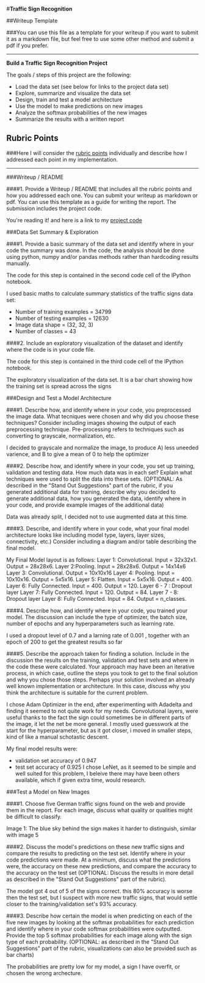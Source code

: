 #**Traffic Sign Recognition** 

##Writeup Template

###You can use this file as a template for your writeup if you want to submit it as a markdown file, but feel free to use some other method and submit a pdf if you prefer.

---

**Build a Traffic Sign Recognition Project**

The goals / steps of this project are the following:
* Load the data set (see below for links to the project data set)
* Explore, summarize and visualize the data set
* Design, train and test a model architecture
* Use the model to make predictions on new images
* Analyze the softmax probabilities of the new images
* Summarize the results with a written report




## Rubric Points
###Here I will consider the [rubric points](https://review.udacity.com/#!/rubrics/481/view) individually and describe how I addressed each point in my implementation.  

---
###Writeup / README

####1. Provide a Writeup / README that includes all the rubric points and how you addressed each one. You can submit your writeup as markdown or pdf. You can use this template as a guide for writing the report. The submission includes the project code.

You're reading it! and here is a link to my [project code](https://github.com/prannoydhakad/CarND-Traffic-Sign-Classifier-Project/blob/master/Traffic_Signs_Recognition.ipynb)

###Data Set Summary & Exploration

####1. Provide a basic summary of the data set and identify where in your code the summary was done. In the code, the analysis should be done using python, numpy and/or pandas methods rather than hardcoding results manually.

The code for this step is contained in the second code cell of the IPython notebook.  

I used basic maths to calculate summary statistics of the traffic
signs data set:

* Number of training examples = 34799
* Number of testing examples = 12630
* Image data shape = (32, 32, 3)
* Number of classes = 43

####2. Include an exploratory visualization of the dataset and identify where the code is in your code file.

The code for this step is contained in the third code cell of the IPython notebook.  

The exploratory visualization of the data set. It is a bar chart showing how the training set is spread across the signs


###Design and Test a Model Architecture

####1. Describe how, and identify where in your code, you preprocessed the image data. What tecniques were chosen and why did you choose these techniques? Consider including images showing the output of each preprocessing technique. Pre-processing refers to techniques such as converting to grayscale, normalization, etc.

I decided to grayscale and normalize the image, to produce A) less uneeded varience, and B to give a mean of 0 to help the optimizer

####2. Describe how, and identify where in your code, you set up training, validation and testing data. How much data was in each set? Explain what techniques were used to split the data into these sets. (OPTIONAL: As described in the "Stand Out Suggestions" part of the rubric, if you generated additional data for training, describe why you decided to generate additional data, how you generated the data, identify where in your code, and provide example images of the additional data)

Data was already split, I decided not to use augmented data at this time.

####3. Describe, and identify where in your code, what your final model architecture looks like including model type, layers, layer sizes, connectivity, etc.) Consider including a diagram and/or table describing the final model.


My Final Model layout is as follows:
Layer 1: Convolutional. Input = 32x32x1. Output = 28x28x6.
Layer 2:Pooling. Input = 28x28x6. Output = 14x14x6
Layer 3: Convolutional. Output = 10x10x16
Layer 4: Pooling. Input = 10x10x16. Output = 5x5x16.
Layer 5: Flatten. Input = 5x5x16. Output = 400.
Layer 6: Fully Connected. Input = 400. Output = 120.
Layer 6 - 7 : Dropout layer
Layer 7: Fully Connected. Input = 120. Output = 84.
Layer 7 - 8: Dropout layer
Layer 8: Fully Connected. Input = 84. Output = n_classes.


####4. Describe how, and identify where in your code, you trained your model. The discussion can include the type of optimizer, the batch size, number of epochs and any hyperparameters such as learning rate.

I used a dropout level of 0.7 and a larning rate of 0.001 , together with an epoch of 200 to get the greatest results so far

####5. Describe the approach taken for finding a solution. Include in the discussion the results on the training, validation and test sets and where in the code these were calculated. Your approach may have been an iterative process, in which case, outline the steps you took to get to the final solution and why you chose those steps. Perhaps your solution involved an already well known implementation or architecture. In this case, discuss why you think the architecture is suitable for the current problem.

I chose Adam Optimizer in the end, after experimenting with Adadelta and finding it seemed to not quite work for my needs.
Convolutional layers, were useful thanks to the fact the sign could sometimes be in different parts of the image, it let the net be more general.
I mostly used guesswork at the start for the hyperparameter, but as it got closer, i moved in smaller steps, kind of like a manual schotastic descent.

My final model results were:
* validation set accuracy of 0.947
* test set accuracy of 0.925
I chose LeNet, as it seemed to be simple and well suited for this problem, I beleive there may have been others available, which if given extra time, would research.  

###Test a Model on New Images

####1. Choose five German traffic signs found on the web and provide them in the report. For each image, discuss what quality or qualities might be difficult to classify.

Image 1: 
The blue sky behind the sign makes it harder to distinguish, similar with image 5

####2. Discuss the model's predictions on these new traffic signs and compare the results to predicting on the test set. Identify where in your code predictions were made. At a minimum, discuss what the predictions were, the accuracy on these new predictions, and compare the accuracy to the accuracy on the test set (OPTIONAL: Discuss the results in more detail as described in the "Stand Out Suggestions" part of the rubric).

The model got 4 out of 5 of the signs correct.
this 80% accuracy is worse then the test set, but I suspect with more new traffic signs, that would settle closer to the training/validation set's 93% accuracy.

####3. Describe how certain the model is when predicting on each of the five new images by looking at the softmax probabilities for each prediction and identify where in your code softmax probabilities were outputted. Provide the top 5 softmax probabilities for each image along with the sign type of each probability. (OPTIONAL: as described in the "Stand Out Suggestions" part of the rubric, visualizations can also be provided such as bar charts)

The probabilities are pretty low for my model, a sign I have overfit, or chosen the wrong archecture.